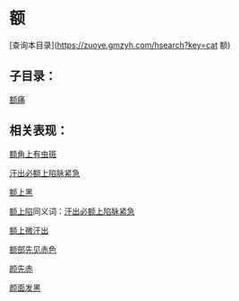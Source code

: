 # 额
[查询本目录](https://zuoye.gmzyh.com/hsearch?key=cat 额)

## 子目录：
[额痛](https://www.gmzyjc.com/read/biaoxian/cat_额痛.md)
## 相关表现：

[额角上有虫斑](https://zuoye.gmzyh.com/search?key=额角上有虫斑)
[汗出必额上陷脉紧急](https://zuoye.gmzyh.com/search?key=汗出必额上陷脉紧急)
[额上黑](https://zuoye.gmzyh.com/search?key=额上黑)
[额上陷](https://zuoye.gmzyh.com/search?key=额上陷)同义词：[汗出必额上陷脉紧急](https://zuoye.gmzyh.com/search?key=汗出必额上陷脉紧急)
[额上微汗出](https://zuoye.gmzyh.com/search?key=额上微汗出)
[额部先见赤色](https://zuoye.gmzyh.com/search?key=额部先见赤色)
[颜先赤](https://zuoye.gmzyh.com/search?key=颜先赤)
[颜面发黑](https://zuoye.gmzyh.com/search?key=颜面发黑)